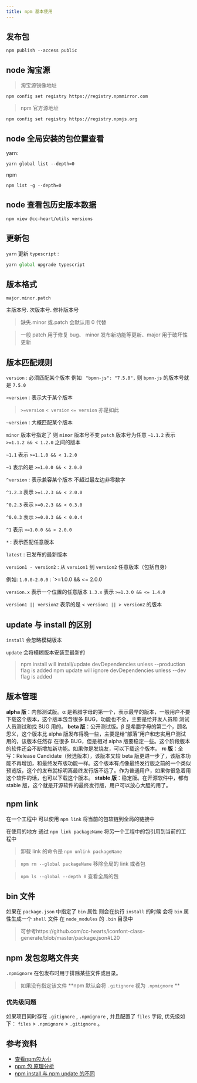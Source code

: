```yaml
---
title: npm 基本使用
---
```


## 发布包

```shell
npm publish --access public
```

## node 淘宝源

> 淘宝源镜像地址

```shell
npm config set registry https://registry.npmmirror.com
```

> npm 官方源地址

```shell
npm config set registry https://registry.npmjs.org
```

## node 全局安装的包位置查看

yarn:

```shell
yarn global list --depth=0
```

npm

```shell
npm list -g --depth=0
```

## node 查看包历史版本数据

```shell
npm view @cc-heart/utils versions
```

## 更新包

`yarn` 更新 `typescript` :

```ts
yarn global upgrade typescript
```

## 版本格式

 `major.minor.patch`

主版本号. 次版本号. 修补版本号

> 缺失.minor 或.patch 会默认用 0 代替

> 一般 patch 用于修复 bug、 minor 发布新功能等更新、major 用于破坏性更新

## 版本匹配规则

`version` : 必须匹配某个版本
例如
` "bpmn-js": "7.5.0",` 则 `bpmn-js` 的版本号就是 `7.5.0`

`>version` : 表示大于某个版本

> `>=version`  `< version`  `<= version` 亦是如此

`~version` : 大概匹配某个版本

`minor` 版本号指定了 则 `minor` 版本号不变 `patch` 版本号为任意
`~1.1.2` 表示 `>=1.1.2 && < 1.2.0` 之间的版本

`~1.1` 表示 `>=1.1.0 && < 1.2.0`

`~1` 表示的是 `>=1.0.0 && < 2.0.0`

`^version` : 表示兼容某个版本
不超过最左边非零数字

`^1.2.3` 表示 `>=1.2.3 && < 2.0.0`

`^0.2.3` 表示 `>=0.2.3 && < 0.3.0`

`^0.0.3` 表示 `>=0.0.3 && < 0.0.4`

`^1` 表示 `>=1.0.0 && < 2.0.0`

`*` : 表示匹配任意版本

`latest` : 已发布的最新版本

`version1 - version2` : 从 `version1` 到 `version2` 任意版本（包括自身）

例如: `1.0.0-2.0.0` : `>=1.0.0 && <= 2.0.0

`version.x` 表示一个位置的任意版本
`1.3.x` 表示 `>=1.3.0 && <= 1.4.0`

`version1 || version2` 表示的是
`< version1 || > version2` 的版本

## update 与 install 的区别

`install` 会忽略模糊版本

`update` 会将模糊版本安装至最新的

> npm install will install/update devDependencies unless --production flag is added
> npm update will ignore devDependencies unless --dev flag is added

## 版本管理

**alpha 版**：内部测试版。α 是希腊字母的第一个，表示最早的版本，一般用户不要下载这个版本，这个版本包含很多 BUG，功能也不全，主要是给开发人员和 测试人员测试和找 BUG 用的。
**beta 版**：公开测试版。β 是希腊字母的第二个，顾名思义，这个版本比 alpha 版发布得晚一些，主要是给“部落”用户和忠实用户测试用的，该版本任然存 在很多 BUG，但是相对 alpha 版要稳定一些。这个阶段版本的软件还会不断增加新功能。如果你是发烧友，可以下载这个版本。
**rc 版**：全写：Release Candidate（候选版本），该版本又较 beta 版更进一步了，该版本功能不再增加，和最终发布版功能一样。这个版本有点像最终发行版之前的一个类似 预览版，这个的发布就标明离最终发行版不远了。作为普通用户，如果你很急着用这个软件的话，也可以下载这个版本。
**stable 版**：稳定版。在开源软件中，都有 stable 版，这个就是开源软件的最终发行版，用户可以放心大胆的用了。

## npm link

在一个工程中 可以使用 `npm link` 将当前的包软链到全局的链接中

在使用的地方 通过 `npm link packageName` 将另一个工程中的包引用到当前的工程中

> 卸载 link 的命令是 `npm unlink packageName`

> `npm rm --global packageName` 移除全局的 link 或者包

> `npm ls --global --depth 0` 查看全局的包

## bin 文件

如果在 `package.json` 中指定了 `bin` 属性 则会在执行 `install` 的时候 会将 `bin` 属性生成一个 `shell` 文件 在 `node_modules` 的 `.bin` 目录中

> 可参考https://github.com/cc-hearts/iconfont-class-generate/blob/master/package.json#L20

## npm 发包忽略文件夹

`.npmignore` 在包发布时用于排除某些文件或目录。

> 如果没有指定该文件 **npm 默认会将 `.gitignore` 视为 `.npmignore` **

### 优先级问题

如果项目同时存在 `.gitignore` , `.npmignore` , 并且配置了 `files` 字段, 优先级如下：
`files` > `.npmignore` > `.gitignore` 。

## 参考资料

* [查看npm包大小](https://packagephobia.com/result?p%253D%2540cc-heart%252Futils)
* [npm 包 原理分析](https://cloud.tencent.com/developer/article/1555982)
* [npm install 与 npm update 的不同](https://stackoverflow.com/questions/12478679/npm-install-vs-update-whats-the-difference)
